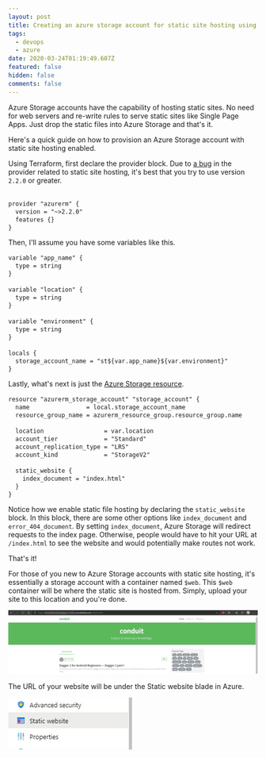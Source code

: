 ```yaml
---
layout: post
title: Creating an azure storage account for static site hosting using Terraform
tags:
  - devops
  - azure
date: 2020-03-24T01:19:49.607Z
featured: false
hidden: false
comments: false
---
```

Azure Storage accounts have the capability of hosting static sites. No need for web servers and re-write rules to serve static sites like Single Page Apps. Just drop the static files into Azure Storage and that's it.  

Here's a quick guide on how to provision an Azure Storage account with static site hosting enabled. 

<!--more-->

Using Terraform, first declare the provider block. Due to [a bug](https://github.com/terraform-providers/terraform-provider-azurerm/blob/master/CHANGELOG.md#210-march-11-2020) in the provider related to static site hosting, it's best that you try to use version `2.2.0` or greater. 

```hcl
  
provider "azurerm" {
  version = "~>2.2.0"
  features {}
}
```

Then, I'll assume you have some variables like this. 

```hcl
variable "app_name" {
  type = string
}

variable "location" {
  type = string
}

variable "environment" {
  type = string
}

locals {
  storage_account_name = "st${var.app_name}${var.environment}"
}
```

Lastly, what's next is just the [Azure Storage resource](https://www.terraform.io/docs/providers/azurerm/r/storage_account.html#account_kind).

```hcl
resource "azurerm_storage_account" "storage_account" {
  name                = local.storage_account_name
  resource_group_name = azurerm_resource_group.resource_group.name

  location                 = var.location
  account_tier             = "Standard"
  account_replication_type = "LRS"
  account_kind             = "StorageV2"

  static_website {
    index_document = "index.html"
  }
}
```

Notice how we enable static file hosting by declaring the `static_website` block. In this block, there are some other options like `index_document` and `error_404_document`. By setting `index_document`, Azure Storage will redirect requests to the index page. 
Otherwise, people would have to hit your URL at `/index.html` to see the website and would potentially make routes not work.

That's it!

For those of you new to Azure Storage accounts with static site hosting, it's essentially a storage account with a container named `$web`. This `$web` container will be where the static site is hosted from. Simply, upload your site to this location and you're done.

![](/assets/uploads/2020-03-23_21-45-29.jpg#wide "Static website hosted by azure storage account in static websites")

The URL of your website will be under the Static website blade in Azure.

![](/assets/uploads/2020-03-23_21-41-44.jpg "Static website blade in azure")